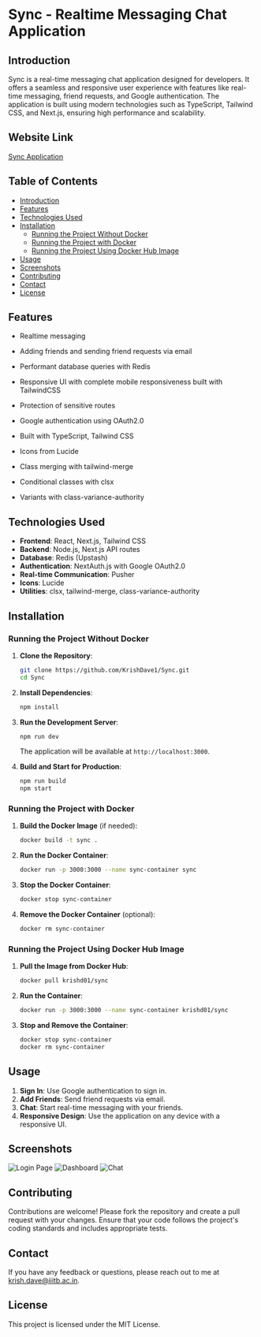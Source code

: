 # Sync - Realtime Messaging Chat Application

## Introduction
Sync is a real-time messaging chat application designed for developers. It offers a seamless and responsive user experience with features like real-time messaging, friend requests, and Google authentication. The application is built using modern technologies such as TypeScript, Tailwind CSS, and Next.js, ensuring high performance and scalability.

## Website Link
[Sync Application](http://localhost:3000)

## Table of Contents
- [Introduction](#introduction)
- [Features](#features)
- [Technologies Used](#technologies-used)
- [Installation](#installation)
  - [Running the Project Without Docker](#running-the-project-without-docker)
  - [Running the Project with Docker](#running-the-project-with-docker)
  - [Running the Project Using Docker Hub Image](#running-the-project-using-docker-hub-image)
- [Usage](#usage)
- [Screenshots](#screenshots)
- [Contributing](#contributing)
- [Contact](#contact)
- [License](#license)

## Features

- Realtime messaging
- Adding friends and sending friend requests via email
- Performant database queries with Redis
- Responsive UI with complete mobile responsiveness built with TailwindCSS
- Protection of sensitive routes
- Google authentication using OAuth2.0

- Built with TypeScript, Tailwind CSS
- Icons from Lucide

- Class merging with tailwind-merge
- Conditional classes with clsx
- Variants with class-variance-authority

## Technologies Used
- **Frontend**: React, Next.js, Tailwind CSS
- **Backend**: Node.js, Next.js API routes
- **Database**: Redis (Upstash)
- **Authentication**: NextAuth.js with Google OAuth2.0
- **Real-time Communication**: Pusher
- **Icons**: Lucide
- **Utilities**: clsx, tailwind-merge, class-variance-authority

## Installation

### Running the Project Without Docker

1. **Clone the Repository**:
   ```bash
   git clone https://github.com/KrishDave1/Sync.git
   cd Sync
   ```

2. **Install Dependencies**:
   ```bash
   npm install
   ```

3. **Run the Development Server**:
   ```bash
   npm run dev
   ```
   The application will be available at `http://localhost:3000`.

4. **Build and Start for Production**:
   ```bash
   npm run build
   npm start
   ```

### Running the Project with Docker

1. **Build the Docker Image** (if needed):
   ```bash
   docker build -t sync .
   ```

2. **Run the Docker Container**:
   ```bash
   docker run -p 3000:3000 --name sync-container sync
   ```

3. **Stop the Docker Container**:
   ```bash
   docker stop sync-container
   ```

4. **Remove the Docker Container** (optional):
   ```bash
   docker rm sync-container
   ```

### Running the Project Using Docker Hub Image

1. **Pull the Image from Docker Hub**:
   ```bash
   docker pull krishd01/sync
   ```

2. **Run the Container**:
   ```bash
   docker run -p 3000:3000 --name sync-container krishd01/sync
   ```

3. **Stop and Remove the Container**:
   ```bash
   docker stop sync-container
   docker rm sync-container
   ```

## Usage
1. **Sign In**: Use Google authentication to sign in.
2. **Add Friends**: Send friend requests via email.
3. **Chat**: Start real-time messaging with your friends.
4. **Responsive Design**: Use the application on any device with a responsive UI.

## Screenshots
![Login Page](screenshots/login.png)
![Dashboard](screenshots/dashboard.png)
![Chat](screenshots/chat.png)

## Contributing
Contributions are welcome! Please fork the repository and create a pull request with your changes. Ensure that your code follows the project's coding standards and includes appropriate tests.

## Contact
If you have any feedback or questions, please reach out to me at krish.dave@iiitb.ac.in.

## License
This project is licensed under the MIT License.
